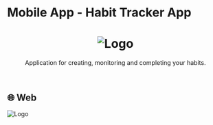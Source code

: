 # Mobile App - Habit Tracker App


<h1 align="center">
  <img src="./.github/logo.svg" alt="Logo" />
</h1>

<p align="center">
  Application for creating, monitoring and completing your habits.
</p>

<br />

## :globe_with_meridians: Web

<img src="./.github/banner_web.png" alt="Logo" />

<br />
